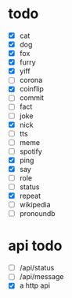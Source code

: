 # todo

- [x] cat
- [x] dog
- [x] fox
- [x] furry
- [x] yiff
- [ ] corona
- [x] coinflip
- [ ] commit
- [ ] fact
- [ ] joke
- [x] nick
- [ ] tts
- [ ] meme
- [ ] spotify
- [x] ping
- [x] say
- [ ] role
- [ ] status
- [x] repeat
- [ ] wikipedia
- [ ] pronoundb

# api todo

- [ ] /api/status
- [ ] /api/message
- [x] a http api
